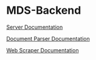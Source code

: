 # MDS-Backend
[Server Documentation](https://th0m4ssxsqrd.github.io/MDS-Backend/actix_server/index.html)

[Document Parser Documentation](https://th0m4ssxsqrd.github.io/MDS-Backend/document_parser/index.html)

[Web Scraper Documentation](https://th0m4ssxsqrd.github.io/MDS-Backend/webscraper/index.html)

